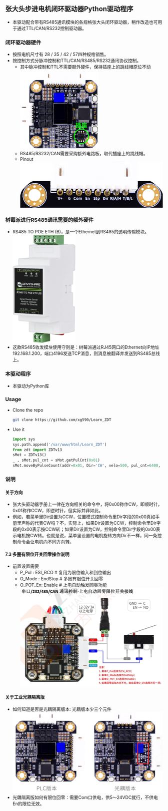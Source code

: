 ## 张大头步进电机闭环驱动器Python驱动程序
* 本驱动配合带有RS485通讯模块的各规格张大头闭环驱动器，稍作改造也可用于通过TTL/CAN/RS232控制驱动器。
### 闭环驱动器硬件
* 按照电机尺寸有 28 / 35 / 42 / 57四种规格销售。
* 按控制方式分脉冲控制和TTL/CAN/RS485/RS232通讯协议控制。
  * 其中脉冲控制和TTL不需要额外硬件，保持插座上的跳线帽原位不动
  </br><img style="width: 250px" src="./Docs/board.png"></img>
  * RS485/RS232/CAN需要采购额外电路板，取代插座上的跳线帽。
  * Pinout
  </br><img src="./Docs/pinout.png"></img>
### 树莓派进行RS485通讯需要的额外硬件
* RS485 TO POE ETH (B)，是一个Ethernet到RS485的透明传输模块。
  </br><img width="200px" src="Docs/RS485_TO_POE_ETH_B.png"></img>
* 这款RS485收发模块使用守则是：树莓派通过RJ45网口的Ethernet向IP地址192.168.1.200，端口4196发送TCP消息，则消息被翻译并发送到RS485总线上。
### 本驱动程序
* 本驱动为Python库
### Usage
* Clone the repo
  ```sh
  git clone https://github.com/xg590/Learn_ZDT
  ```
* Use it 
  ```py
  import sys
  sys.path.append('/var/www/html/Learn_ZDT')
  from zdt import ZDTv13
  sMot = ZDTv13()
  _ , sMot.pul_cnt = sMot.getPulCnt(0x01) 
  sMot.moveByPulseCount(addr=0x01, Dir='CW', velo=500, pul_cnt=6400, mode='A')
  ```
### 说明
#### 关于方向
* 张大头驱动器手册上一律在方向相关的命令中，将0x00称作CW，即顺时针，0x01称作CCW，即逆时针，但实际并非如此。
* 例如，若菜单里Dir设置为CCW，位置模式控制命令里Dir字段的0x00真如手册里声称的代表CW吗？不，实际上，如果Dir设置为CCW，控制命令里Dir字段的0x00表示按CCW转；如果Dir设置为CW，控制命令里Dir字段的0x00表示电机按CW转。也就是说，菜单里设置的电机旋转方向Dir不一样，同一条控制命令会让电机向不同方向转。
#### 7.3 多圈有限位开关回零操作说明
* 前置设置需要
  * P_Pul   : ESI_RCO # 复用为限位输入和到位输出
  * O_Mode  : EndStop # 多圈有限位开关回零
  * O_POT_En: Enable  # 上电自动触发回零功能
<img src="./Docs/o_mode.jpg"></img>
#### 关于工业光耦隔离版
* 如何知道是否是光耦隔离版本: 光耦版本少三个元件</br>
  <img src="./Docs/PLCvsOpti.png"></img>
* 光耦隔离版如何有限位回零：需要Com口供电，供5～24VDC就行，不供电En的限位无效。